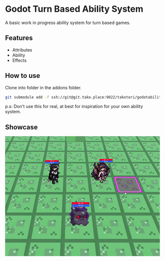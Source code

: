 # Godot Turn Based Ability System
A basic work in progress ability system for turn based games.

## Features
* Attributes
* Ability
* Effects

## How to use

Clone into folder in the addons folder.
```bash
git submodule add -f ssh://git@git.tako.place:9022/takotori/godotabilitysystem.git ./addons/gtbas
 ```
p.s: Don't use this for real, at best for inspiration for your own ability system.

## Showcase
![til](showcase.gif)
